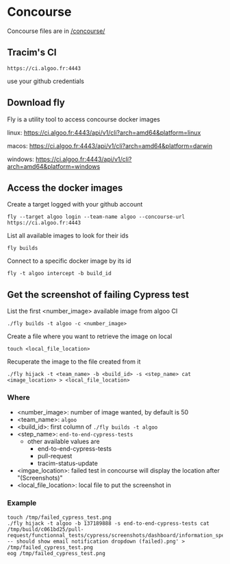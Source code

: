 # Concourse

Concourse files are in [/concourse/](/concourse/)

## Tracim's CI
```
https://ci.algoo.fr:4443
```
use your github credentials

## Download fly

Fly is a utility tool to access concourse docker images

linux: https://ci.algoo.fr:4443/api/v1/cli?arch=amd64&platform=linux

macos: https://ci.algoo.fr:4443/api/v1/cli?arch=amd64&platform=darwin

windows: https://ci.algoo.fr:4443/api/v1/cli?arch=amd64&platform=windows

## Access the docker images

Create a target logged with your github account
```
fly --target algoo login --team-name algoo --concourse-url https://ci.algoo.fr:4443
```

List all available images to look for their ids
```
fly builds
```

Connect to a specific docker image by its id
```
fly -t algoo intercept -b build_id
```

## Get the screenshot of failing Cypress test

List the first <number_image> available image from algoo CI
```
./fly builds -t algoo -c <number_image>
```

Create a file where you want to retrieve the image on local
```
touch <local_file_location>
```

Recuperate the image to the file created from it
```
./fly hijack -t <team_name> -b <build_id> -s <step_name> cat <image_location> > <local_file_location>
```

### Where

- <number_image>: number of image wanted, by default is 50
- <team_name>: `algoo`
- <build_id>: first column of `./fly builds -t algoo`
- <step_name>: `end-to-end-cypress-tests`
  - other available values are
    - end-to-end-cypress-tests
    - pull-request
    - tracim-status-update
- <imgae_location>: failed test in concourse will display the location after "(Screenshots)"
- <local_file_location>: local file to put the screenshot in

### Example

```
touch /tmp/failed_cypress_test.png
./fly hijack -t algoo -b 137189888 -s end-to-end-cypress-tests cat /tmp/build/c061bd25/pull-request/functionnal_tests/cypress/screenshots/dashboard/information_spec.js/'Dashboard -- should show email notification dropdown (failed).png' > /tmp/failed_cypress_test.png
eog /tmp/failed_cypress_test.png
```
